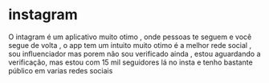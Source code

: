 # instagram
O intagram é um aplicativo muito otimo , onde pessoas te seguem e você segue de volta , o app tem um intuito muito otimo é a melhor rede social , sou influenciador mas porem não sou verificado ainda , estou aguardando a verificação,  mas estou com 15 mil seguidores lá no insta e tenho bastante público em varias redes sociais 
